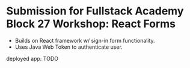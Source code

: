 # Submission for Fullstack Academy Block 27 Workshop: React Forms
- Builds on React framework w/ sign-in form functionality.
- Uses Java Web Token to authenticate user.

deployed app: TODO